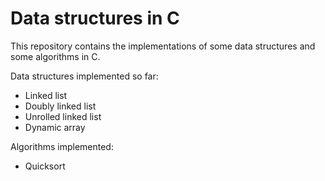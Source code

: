 # Data structures in C

This repository contains the implementations of some data structures and some algorithms in C.

Data structures implemented so far:
- Linked list
- Doubly linked list
- Unrolled linked list
- Dynamic array

Algorithms implemented:
- Quicksort
